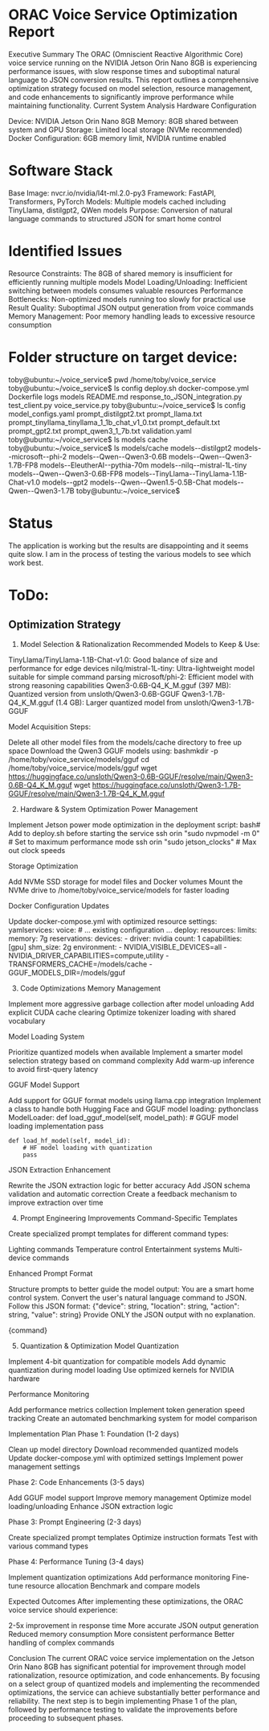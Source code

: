 # ORAC Voice Service Optimization Report
Executive Summary
The ORAC (Omniscient Reactive Algorithmic Core) voice service running on the NVIDIA Jetson Orin Nano 8GB is experiencing performance issues, with slow response times and suboptimal natural language to JSON conversion results. This report outlines a comprehensive optimization strategy focused on model selection, resource management, and code enhancements to significantly improve performance while maintaining functionality.
Current System Analysis
Hardware Configuration

Device: NVIDIA Jetson Orin Nano 8GB
Memory: 8GB shared between system and GPU
Storage: Limited local storage (NVMe recommended)
Docker Configuration: 6GB memory limit, NVIDIA runtime enabled

# Software Stack

Base Image: nvcr.io/nvidia/l4t-ml.2.0-py3
Framework: FastAPI, Transformers, PyTorch
Models: Multiple models cached including TinyLlama, distilgpt2, QWen models
Purpose: Conversion of natural language commands to structured JSON for smart home control

# Identified Issues

Resource Constraints: The 8GB of shared memory is insufficient for efficiently running multiple models
Model Loading/Unloading: Inefficient switching between models consumes valuable resources
Performance Bottlenecks: Non-optimized models running too slowly for practical use
Result Quality: Suboptimal JSON output generation from voice commands
Memory Management: Poor memory handling leads to excessive resource consumption



# Folder structure on target device:
toby@ubuntu:~/voice_service$ pwd
/home/toby/voice_service
toby@ubuntu:~/voice_service$ ls
config  deploy.sh  docker-compose.yml  Dockerfile  logs  models  README.md  response_to_JSON_integration.py  test_client.py  voice_service.py
toby@ubuntu:~/voice_service$ ls config
model_configs.yaml  prompt_distilgpt2.txt  prompt_llama.txt       prompt_tinyllama_tinyllama_1_1b_chat_v1_0.txt
prompt_default.txt  prompt_gpt2.txt        prompt_qwen3_1_7b.txt  validation.yaml
toby@ubuntu:~/voice_service$ ls models
cache
toby@ubuntu:~/voice_service$ ls models/cache
models--distilgpt2              models--microsoft--phi-2         models--Qwen--Qwen3-0.6B      models--Qwen--Qwen3-1.7B-FP8
models--EleutherAI--pythia-70m  models--nilq--mistral-1L-tiny    models--Qwen--Qwen3-0.6B-FP8  models--TinyLlama--TinyLlama-1.1B-Chat-v1.0
models--gpt2                    models--Qwen--Qwen1.5-0.5B-Chat  models--Qwen--Qwen3-1.7B
toby@ubuntu:~/voice_service$ 

# Status
The application is working but the results are disappointing and it seems quite slow. I am in the process of testing the various models to see which work best.



# ToDo:

## Optimization Strategy
1. Model Selection & Rationalization
Recommended Models to Keep & Use:

TinyLlama/TinyLlama-1.1B-Chat-v1.0: Good balance of size and performance for edge devices
nilq/mistral-1L-tiny: Ultra-lightweight model suitable for simple command parsing
microsoft/phi-2: Efficient model with strong reasoning capabilities
Qwen3-0.6B-Q4_K_M.gguf (397 MB): Quantized version from unsloth/Qwen3-0.6B-GGUF
Qwen3-1.7B-Q4_K_M.gguf (1.4 GB): Larger quantized model from unsloth/Qwen3-1.7B-GGUF

Model Acquisition Steps:

Delete all other model files from the models/cache directory to free up space
Download the Qwen3 GGUF models using:
bashmkdir -p /home/toby/voice_service/models/gguf
cd /home/toby/voice_service/models/gguf
wget https://huggingface.co/unsloth/Qwen3-0.6B-GGUF/resolve/main/Qwen3-0.6B-Q4_K_M.gguf
wget https://huggingface.co/unsloth/Qwen3-1.7B-GGUF/resolve/main/Qwen3-1.7B-Q4_K_M.gguf


2. Hardware & System Optimization
Power Management

Implement Jetson power mode optimization in the deployment script:
bash# Add to deploy.sh before starting the service
ssh orin "sudo nvpmodel -m 0" # Set to maximum performance mode
ssh orin "sudo jetson_clocks" # Max out clock speeds


Storage Optimization

Add NVMe SSD storage for model files and Docker volumes
Mount the NVMe drive to /home/toby/voice_service/models for faster loading

Docker Configuration Updates

Update docker-compose.yml with optimized resource settings:
yamlservices:
  voice:
    # ... existing configuration ...
    deploy:
      resources:
        limits:
          memory: 7g
        reservations:
          devices:
            - driver: nvidia
              count: 1
              capabilities: [gpu]
    shm_size: 2g
    environment:
      - NVIDIA_VISIBLE_DEVICES=all
      - NVIDIA_DRIVER_CAPABILITIES=compute,utility
      - TRANSFORMERS_CACHE=/models/cache
      - GGUF_MODELS_DIR=/models/gguf


3. Code Optimizations
Memory Management

Implement more aggressive garbage collection after model unloading
Add explicit CUDA cache clearing
Optimize tokenizer loading with shared vocabulary

Model Loading System

Prioritize quantized models when available
Implement a smarter model selection strategy based on command complexity
Add warm-up inference to avoid first-query latency

GGUF Model Support

Add support for GGUF format models using llama.cpp integration
Implement a class to handle both Hugging Face and GGUF model loading:
pythonclass ModelLoader:
    def load_gguf_model(self, model_path):
        # GGUF model loading implementation
        pass
    
    def load_hf_model(self, model_id):
        # HF model loading with quantization
        pass


JSON Extraction Enhancement

Rewrite the JSON extraction logic for better accuracy
Add JSON schema validation and automatic correction
Create a feedback mechanism to improve extraction over time

4. Prompt Engineering Improvements
Command-Specific Templates

Create specialized prompt templates for different command types:

Lighting commands
Temperature control
Entertainment systems
Multi-device commands



Enhanced Prompt Format

Structure prompts to better guide the model output:
<system>
You are a smart home control system. Convert the user's natural language command to JSON.
Follow this JSON format: {"device": string, "location": string, "action": string, "value": string}
Provide ONLY the JSON output with no explanation.
</system>

<user>
{command}
</user>

<assistant>


5. Quantization & Optimization
Model Quantization

Implement 4-bit quantization for compatible models
Add dynamic quantization during model loading
Use optimized kernels for NVIDIA hardware

Performance Monitoring

Add performance metrics collection
Implement token generation speed tracking
Create an automated benchmarking system for model comparison

Implementation Plan
Phase 1: Foundation (1-2 days)

Clean up model directory
Download recommended quantized models
Update docker-compose.yml with optimized settings
Implement power management settings

Phase 2: Code Enhancements (3-5 days)

Add GGUF model support
Improve memory management
Optimize model loading/unloading
Enhance JSON extraction logic

Phase 3: Prompt Engineering (2-3 days)

Create specialized prompt templates
Optimize instruction formats
Test with various command types

Phase 4: Performance Tuning (3-4 days)

Implement quantization optimizations
Add performance monitoring
Fine-tune resource allocation
Benchmark and compare models

Expected Outcomes
After implementing these optimizations, the ORAC voice service should experience:

2-5x improvement in response time
More accurate JSON output generation
Reduced memory consumption
More consistent performance
Better handling of complex commands

Conclusion
The current ORAC voice service implementation on the Jetson Orin Nano 8GB has significant potential for improvement through model rationalization, resource optimization, and code enhancements. By focusing on a select group of quantized models and implementing the recommended optimizations, the service can achieve substantially better performance and reliability.
The next step is to begin implementing Phase 1 of the plan, followed by performance testing to validate the improvements before proceeding to subsequent phases.